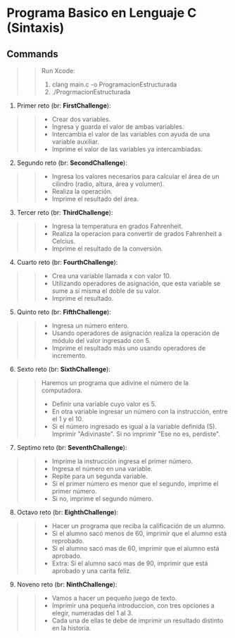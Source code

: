 # Programa Basico en Lenguaje C (Sintaxis)

## Commands
 >> Run Xcode: 
 >> 1. clang main.c -o ProgramacionEstructurada
 >> 2. ./ProgrmacionEstructurada

1. Primer reto (br: **FirstChallenge**):
  >> * Crear dos variables.
  >> * Ingresa y guarda el valor de ambas variables.
  >> * Intercambia el valor de las variables con ayuda de una variable auxiliar.
  >> * Imprime el valor de las variables ya intercambiadas.

2. Segundo reto (br: **SecondChallenge**):
  >> * Ingresa los valores necesarios para calcular el área de un cilindro (radio, altura, área y volumen).
  >> * Realiza la operación.
  >> * Imprime el resultado del área.

3. Tercer reto (br: **ThirdChallenge**):
  >> * Ingresa la temperatura en grados Fahrenheit.
  >> * Realiza la operacion para convertir de grados Fahrenheit a Celcius.
  >> * Imprime el resultado de la conversión.

4. Cuarto reto (br: **FourthChallenge**):
  >> * Crea una variable llamada x con valor 10.
  >> * Utilizando operadores de asignación, que esta variable se sume a sí misma el doble de su valor.
  >> * Imprime el resultado.

5. Quinto reto (br: **FifthChallenge**):
  >> * Ingresa un número entero.
  >> * Usando operadores de asignación realiza la operación de módulo del valor ingresado con 5.
  >> * Imprime el resultado más uno usando operadores de incremento.

6. Sexto reto (br: **SixthChallenge**):
  >> Haremos un programa que adivine el número de la computadora.
  >> * Definir una variable cuyo valor es 5.
  >> * En otra variable ingresar un número con la instrucción, entre el 1 y el 10.
  >> * Si el número ingresado es igual a la variable definida (5). Imprimir "Adivinaste". Si no imprimir "Ese no es, perdiste".

7. Septimo reto (br: **SeventhChallenge**):
  >> * Imprime la instrucción ingresa el primer número.
  >> * Ingresa el número en una variable.
  >> * Repite para un segunda variable.
  >> * Si el primer número es menor que el segundo, imprime el primer número.
  >> * Si no, imprime el segundo número.

8. Octavo reto (br: **EighthChallenge**):
  >> * Hacer un programa que reciba la calificación de un alumno.
  >> * Si el alumno sacó menos de 60, imprimir que el alumno está reprobado.
  >> * Si el alumno sacó mas de 60, imprimir que el alumno está aprobado.
  >> * Extra: Si el alumno sacó mas de 90, imprimir que está aprobado y una carita feliz.

9. Noveno reto (br: **NinthChallenge**):
  >> * Vamos a hacer un pequeño juego de texto.
  >> * Imprimir una pequeña introduccion, con tres opciones a elegir, numeradas del 1 al 3.
  >> * Cada una de ellas te debe de imprimir un resultado distinto en la historia.
  